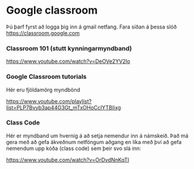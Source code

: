 # Google classroom


Þú þarf fyrst að logga þig inn á gmail netfang.
Fara síðan á þessa slóð
https://classroom.google.com

### Classroom 101 (stutt kynningarmyndband)
https://www.youtube.com/watch?v=DeOVe2YV2Io


### Google Classroom tutorials
Hér eru fjöldamörg myndbönd

https://www.youtube.com/playlist?list=PLP7Bvyb3ap44G3Gt_mTxOHoCcIYTBIixg

### Class Code
Hér er myndband um hvernig á að setja nemendur inn á námskeið. Það má gera með að gefa ákveðnum netföngum aðgang 
en líka með því að gefa nemendum upp kóða (class code) sem þeir svo slá inn:

https://www.youtube.com/watch?v=OrDvdNnKqTI
